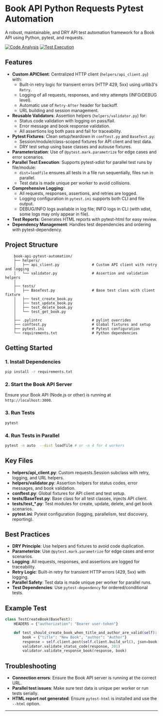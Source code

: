 # Book API Python Requests Pytest Automation

A robust, maintainable, and DRY API test automation framework for a Book API using Python, pytest, and requests.

[![Code Analysis](https://github.com/NayeemJohnY/book-api-python-requests-pytest-automation/actions/workflows/code_analysis.yml/badge.svg)](https://github.com/NayeemJohnY/book-api-python-requests-pytest-automation/actions/workflows/code_analysis.yml) [![Test Execution](https://github.com/NayeemJohnY/book-api-python-requests-pytest-automation/actions/workflows/test-execution.yml/badge.svg)](https://github.com/NayeemJohnY/book-api-python-requests-pytest-automation/actions/workflows/test-execution.yml)

## Features
 - **Custom APIClient**: Centralized HTTP client (`helpers/api_client.py`) with:
     - Built-in retry logic for transient errors (HTTP 429, 5xx) using urllib3's `Retry`.
     - Logging of all requests, responses, and retry attempts (INFO/DEBUG level).
     - Automatic use of `Retry-After` header for backoff.
     - URL building and session management.
 - **Reusable Validators**: Assertion helpers (`helpers/validator.py`) for:
     - Status code validation with logging on pass/fail.
     - Error message and book response validation.
     - All assertions log both pass and fail for traceability.
 - **Pytest Fixtures**: Clean setup/teardown in `conftest.py` and `BaseTest.py`:
     - Session/module/class-scoped fixtures for API client and test data.
     - DRY test setup using base classes and autouse fixtures.
 - **Parameterization**: Use of `@pytest.mark.parametrize` for edge cases and error scenarios.
 - **Parallel Test Execution**: Supports pytest-xdist for parallel test runs by file/module:
     - `dist=loadfile` ensures all tests in a file run sequentially, files run in parallel.
     - Test data is made unique per worker to avoid collisions.
 - **Comprehensive Logging**:
     - All requests, responses, assertions, and retries are logged.
     - Logging configuration in `pytest.ini` supports both CLI and file output.
     - DEBUG/INFO logs available in log file; INFO logs in CLI (with xdist, some logs may only appear in file).
 - **Test Reports**: Generates HTML reports with pytest-html for easy review.
 - **Dependency Management**: Handles test dependencies and ordering with pytest-dependency.

## Project Structure
```
    book-api-pytest-automation/
    ├── helpers/
    │   ├── api_client.py               # Custom API client with retry and logging
    │   └── validator.py                # Assertion and validation helpers
    │
    ├── tests/
    │   ├── BaseTest.py                 # Base test class with client fixture
    │   ├── test_create_book.py
    │   ├── test_update_book.py
    │   ├── test_delete_book.py
    │   └── test_get_book.py
    │  
    ├── .pylintrc                       # pylint overrides
    ├── conftest.py                     # Global fixtures and setup
    ├── pytest.ini                      # Pytest configuration
    └── requirements.txt                # Python dependencies

```

## Getting Started

### 1. Install Dependencies
```bash
pip install -r requirements.txt
```

### 2. Start the Book API Server
Ensure your Book API (Node.js or other) is running at `http://localhost:3000`.

### 3. Run Tests
```bash
pytest
```

### 4. Run Tests in Parallel
```bash
pytest -n auto  --dist loadfile # or -n 4 for 4 workers
```


## Key Files

- **helpers/api_client.py**: Custom requests.Session subclass with retry, logging, and URL helpers.
- **helpers/validator.py**: Assertion helpers for status codes, error messages, and book validation.
- **conftest.py**: Global fixtures for API client and test setup.
- **tests/BaseTest.py**: Base class for all test classes, injects API client.
- **tests/test_*.py**: Test modules for create, update, delete, and get book scenarios.
- **pytest.ini**: Pytest configuration (logging, parallelism, test discovery, reporting).

## Best Practices
- **DRY Principle**: Use helpers and fixtures to avoid code duplication.
- **Parameterize**: Use `@pytest.mark.parametrize` for edge cases and error scenarios.
- **Logging**: All requests, responses, and assertions are logged for traceability.
- **Retry Logic**: Built-in retry for transient HTTP errors (429, 5xx) with logging.
- **Parallel Safety**: Test data is made unique per worker for parallel runs.
- **Test Dependencies**: Use `pytest-dependency` for ordered/conditional tests.

## Example Test
```python
class TestCreateBook(BaseTest):
    HEADERS = {"authorization": "Bearer user-token"}

    def test_should_create_book_when_title_and_author_are_valid(self):
        book = {"title": "New Book", "author": "Author"}
        response = self.client.post(self.client.build_url(), json=book, headers=self.HEADERS)
        validator.validate_status_code(response, 201)
        validator.validate_response_book(response, book)
```

## Troubleshooting
- **Connection errors**: Ensure the Book API server is running at the correct URL.
- **Parallel test issues**: Make sure test data is unique per worker or run tests serially.
- **HTML report not generated**: Ensure `pytest-html` is installed and use the `--html` option.
---
